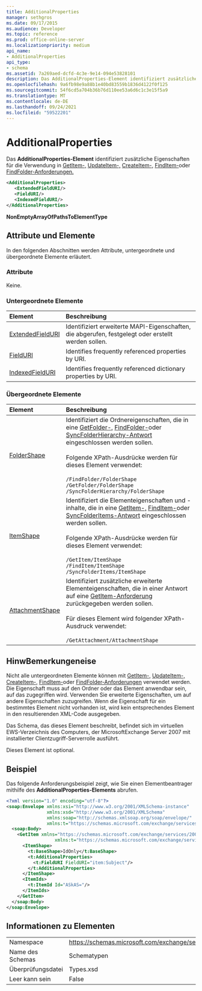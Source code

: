 ```yaml
---
title: AdditionalProperties
manager: sethgros
ms.date: 09/17/2015
ms.audience: Developer
ms.topic: reference
ms.prod: office-online-server
ms.localizationpriority: medium
api_name:
- AdditionalProperties
api_type:
- schema
ms.assetid: 7a269aed-dcfd-4c3e-9e14-094e53828101
description: Das AdditionalProperties-Element identifiziert zusätzliche Eigenschaften für die Verwendung in GetItem-, UpdateItem-, CreateItem-, FindItem- oder FindFolder-Anforderungen.
ms.openlocfilehash: 9a6fb98e9a88b1e40bd83559b1836d4122f0f125
ms.sourcegitcommit: 54f6cd5a704b36b76d110ee53a6d6c1c3e15f5a9
ms.translationtype: MT
ms.contentlocale: de-DE
ms.lasthandoff: 09/24/2021
ms.locfileid: "59522201"
---
```

# <a name="additionalproperties"></a>AdditionalProperties

Das **AdditionalProperties-Element** identifiziert zusätzliche Eigenschaften für die Verwendung in [GetItem-,](getitem.md) [UpdateItem-,](updateitem.md) [CreateItem-,](createitem.md) [FindItem-](finditem.md)oder [FindFolder-Anforderungen.](findfolder.md) 
  
```xml
<AdditionalProperties>
   <ExtendedFieldURI/>
   <FieldURI/>
   <IndexedFieldURI/>
</AdditionalProperties>
```

 **NonEmptyArrayOfPathsToElementType**
## <a name="attributes-and-elements"></a>Attribute und Elemente

In den folgenden Abschnitten werden Attribute, untergeordnete und übergeordnete Elemente erläutert.
  
### <a name="attributes"></a>Attribute

Keine.
  
### <a name="child-elements"></a>Untergeordnete Elemente

|**Element**|**Beschreibung**|
|:-----|:-----|
|[ExtendedFieldURI](extendedfielduri.md) <br/> |Identifiziert erweiterte MAPI-Eigenschaften, die abgerufen, festgelegt oder erstellt werden sollen.  <br/> |
|[FieldURI](fielduri.md) <br/> |Identifies frequently referenced properties by URI.  <br/> |
|[IndexedFieldURI](indexedfielduri.md) <br/> |Identifies frequently referenced dictionary properties by URI.  <br/> |
   
### <a name="parent-elements"></a>Übergeordnete Elemente

|**Element**|**Beschreibung**|
|:-----|:-----|
|[FolderShape](foldershape.md) <br/> | Identifiziert die Ordnereigenschaften, die in eine [GetFolder-,](getfolder.md) [FindFolder-](findfolder.md)oder [SyncFolderHierarchy-Antwort](syncfolderhierarchy.md) eingeschlossen werden sollen.<br/><br/>  Folgende XPath-Ausdrücke werden für dieses Element verwendet:<br/><br/>  `/FindFolder/FolderShape` <br/>  `/GetFolder/FolderShape` <br/>  `/SyncFolderHierarchy/FolderShape` <br/> |
|[ItemShape](itemshape.md) <br/> | Identifiziert die Elementeigenschaften und -inhalte, die in eine [GetItem-,](getitem.md) [FindItem-](finditem.md)oder [SyncFolderItems-Antwort](syncfolderitems.md) eingeschlossen werden sollen.<br/><br/>  Folgende XPath-Ausdrücke werden für dieses Element verwendet:<br/><br/>  `/GetItem/ItemShape` <br/>  `/FindItem/ItemShape` <br/>  `/SyncFolderItems/ItemShape` <br/> |
|[AttachmentShape](attachmentshape.md) <br/> |Identifiziert zusätzliche erweiterte Elementeigenschaften, die in einer Antwort auf eine [GetItem-Anforderung](getitem.md) zurückgegeben werden sollen.<br/><br/> Für dieses Element wird folgender XPath-Ausdruck verwendet: <br/><br/>  `/GetAttachment/AttachmentShape` <br/> |
   
## <a name="remarks"></a>HinwBemerkungeneise

Nicht alle untergeordneten Elemente können mit [GetItem-,](getitem.md) [UpdateItem-,](updateitem.md) [CreateItem-,](createitem.md) [FindItem-](finditem.md)oder [FindFolder-Anforderungen](findfolder.md) verwendet werden. Die Eigenschaft muss auf den Ordner oder das Element anwendbar sein, auf das zugegriffen wird. Verwenden Sie erweiterte Eigenschaften, um auf andere Eigenschaften zuzugreifen. Wenn die Eigenschaft für ein bestimmtes Element nicht vorhanden ist, wird kein entsprechendes Element in den resultierenden XML-Code ausgegeben. 
  
Das Schema, das dieses Element beschreibt, befindet sich im virtuellen EWS-Verzeichnis des Computers, der MicrosoftExchange Server 2007 mit installierter Clientzugriff-Serverrolle ausführt. 
  
Dieses Element ist optional.
  
## <a name="example"></a>Beispiel

Das folgende Anforderungsbeispiel zeigt, wie Sie einen Elementbeantrager mithilfe des **AdditionalProperties-Elements** abrufen. 
  
```XML
<?xml version="1.0" encoding="utf-8"?>
<soap:Envelope xmlns:xsi="http://www.w3.org/2001/XMLSchema-instance"
               xmlns:xsd="http://www.w3.org/2001/XMLSchema"
               xmlns:soap="http://schemas.xmlsoap.org/soap/envelope/"
               xmlns:t="https://schemas.microsoft.com/exchange/services/2006/types">
  <soap:Body>
    <GetItem xmlns="https://schemas.microsoft.com/exchange/services/2006/messages" 
                  xmlns:t="https://schemas.microsoft.com/exchange/services/2006/types">
      <ItemShape>
        <t:BaseShape>IdOnly</t:BaseShape>
        <t:AdditionalProperties>
          <t:FieldURI FieldURI="item:Subject"/>
        </t:AdditionalProperties>
      </ItemShape>
      <ItemIds>
        <t:ItemId Id="ASkAS="/>
      </ItemIds>
    </GetItem>
  </soap:Body>
</soap:Envelope>
```

## <a name="element-information"></a>Informationen zu Elementen

|||
|:-----|:-----|
|Namespace  <br/> |https://schemas.microsoft.com/exchange/services/2006/types  <br/> |
|Name des Schemas  <br/> |Schematypen  <br/> |
|Überprüfungsdatei  <br/> |Types.xsd  <br/> |
|Leer kann sein  <br/> |False  <br/> |
   

